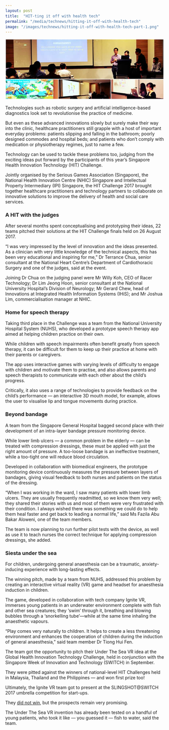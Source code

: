 ```yaml
---
layout: post
title:  "HIT-ting it off with health tech"
permalink: "/media/technews/hitting-it-off-with-health-tech"
image: "/images/technews/hitting-it-off-with-health-tech-part-1.png"
---
```


![hit-ting it off with health tech](/images/technews/hitting-it-off-with-health-tech-part-1.png)

Technologies such as robotic surgery and artificial intelligence-based diagnostics look set to revolutionise the practice of medicine. 

But even as these advanced innovations slowly but surely make their way into the clinic, healthcare practitioners still grapple with a host of important everyday problems: patients slipping and falling in the bathroom; poorly designed commodes and hospital beds; and patients who don’t comply with medication or physiotherapy regimes, just to name a few. 

Technology can be used to tackle these problems too, judging from the exciting ideas put forward by the participants of this year’s Singapore Health Innovation Technology (HIT) Challenge. 

Jointly organised by the Serious Games Association (Singapore), the National Health Innovation Centre (NHIC) Singapore and Intellectual Property Intermediary (IPI) Singapore, the HIT Challenge 2017 brought together healthcare practitioners and technology partners to collaborate on innovative solutions to improve the delivery of health and social care services. 

### **A HIT with the judges**

After several months spent conceptualising and prototyping their ideas, 22 teams pitched their solutions at the HIT Challenge finals held on 26 August 2017.

“I was very impressed by the level of innovation and the ideas presented. As a clinician with very little knowledge of the technical aspects, this has been very educational and inspiring for me,” Dr Terrance Chua, senior consultant at the National Heart Centre’s Department of Cardiothoracic Surgery and one of the judges, said at the event. 

Joining Dr Chua on the judging panel were Mr Willy Koh, CEO of Racer Technology; Dr Lim Jeong Hoon, senior consultant at the National University Hospital’s Division of Neurology; Mr Gerard Chew, head of Innovations at Integrated Health Information Systems (IHiS); and Mr Joshua Lim, commercialisation manager at NHIC. 

### **Home for speech therapy**
Taking third place in the Challenge was a team from the National University Hospital System (NUHS), who developed a prototype speech therapy app aimed at helping children practice on their own.

While children with speech impairments often benefit greatly from speech therapy, it can be difficult for them to keep up their practice at home with their parents or caregivers.

The app uses interactive games with varying levels of difficulty to engage with children and motivate them to practise, and also allows parents and speech therapists to communicate with each other about the child’s progress. 

Critically, it also uses a range of technologies to provide feedback on the child’s performance — an interactive 3D mouth model, for example, allows the user to visualise lip and tongue movements during practice. 

### **Beyond bandage**
A team from the Singapore General Hospital bagged second place with their development of an intra-layer bandage pressure monitoring device.

While lower limb ulcers — a common problem in the elderly — can be treated with compression dressings, these must be applied with just the right amount of pressure. A too-loose bandage is an ineffective treatment, while a too-tight one will reduce blood circulation.

Developed in collaboration with biomedical engineers, the prototype monitoring device continuously measures the pressure between layers of bandages, giving visual feedback to both nurses and patients on the status of the dressing.

“When I was working in the ward, I saw many patients with lower limb ulcers. They are usually frequently readmitted, so we know them very well; they shared their stories with us and most of them were very frustrated with their condition. I always wished there was something we could do to help them heal faster and get back to leading a normal life,” said Ms Fazila Abu Bakar Aloweni, one of the team members.

The team is now planning to run further pilot tests with the device, as well as use it to teach nurses the correct technique for applying compression dressings, she added.  

### **Siesta under the sea**
For children, undergoing general anaesthesia can be a traumatic, anxiety-inducing experience with long-lasting effects.

The winning pitch, made by a team from NUHS, addressed this problem by creating an interactive virtual reality (VR) game and headset for anaesthesia induction in children.

The game, developed in collaboration with tech company Ignite VR, immerses young patients in an underwater environment complete with fish and other sea creatures; they ‘swim’ through it, breathing and blowing bubbles through a ‘snorkelling tube’—while at the same time inhaling the anaesthetic vapours.

“Play comes very naturally to children. It helps to create a less threatening environment and enhances the cooperation of children during the induction of general anaesthesia,” said team member Dr Tiong Hui Fen.

The team got the opportunity to pitch their Under The Sea VR idea at the Global Health Innovation Technology Challenge, held in conjunction with the Singapore Week of Innovation and Technology (SWITCH) in September.

They were pitted against the winners of national-level HIT Challenges held in Malaysia, Thailand and the Philippines — and won first prize too!

Ultimately, the Ignite VR team got to present at the SLINGSHOT@SWITCH 2017 umbrella competition for start-ups.

They [did not win](http://ignite-vr.com/blog/2017/09/21/sea-vr-healthcare-vr-application-ignite-vr/), but the prospects remain very promising.

The Under The Sea VR invention has already been tested on a handful of young patients, who took it like — you guessed it — fish to water, said the team.
